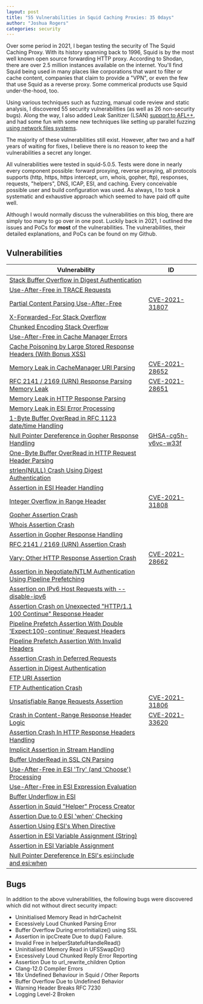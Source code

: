 ```yaml
---
layout: post
title: "55 Vulnerabilities in Squid Caching Proxies: 35 0days"
author: "Joshua Rogers"
categories: security
---
```

Over some period in 2021, I began testing the security of The Squid Caching Proxy. With its history spanning back to 1996, Squid is by the most well known open source forwarding HTTP proxy. According to Shodan, there are over 2.5 million instances available on the internet. You'll find Squid being used in many places like corporations that want to filter or cache content, companies that claim to provide a "VPN", or even the few that use Squid as a reverse proxy. Some commerical products use Squid under-the-hood, too.

Using various techniques such as fuzzing, manual code review and static analysis, I discovered 55 security vulnerabilities (as well as 26 non-security bugs). Along the way, I also added Leak Sanitizer (LSAN) [support to AFL++](https://github.com/AFLplusplus/AFLplusplus/pull/855), and had some fun with some new techniques like setting up parallel fuzzing [using network files systems](https://joshua.hu/fuzzing-multiple-servers-parallel-aflplusplus-nfs).

The majority of these vulnerabilities still exist. However, after two and a half years of waiting for fixes, I believe there is no reason to keep the vulnerabilities a secret any longer.

All vulnerabilities were tested in squid-5.0.5. Tests were done in nearly every component possible: forward proxying, reverse proxying, all protocols supports (http, https, https intercept, urn, whois, gopher, ftp), responses, requests, "helpers", DNS, ICAP, ESI, and caching. Every conceivable possible user and build configuration was used. As always, I to took a systematic and exhaustive approach which seemed to have paid off quite well.

Although I would normally discuss the vulnerabilities on this blog, there are simply too many to go over in one post. Luckily back in 2021, I outlined the issues and PoCs for __most__ of the vulnerabilities. The vulnerabilities, their detailed explanations, and PoCs can be found on my Github.

## Vulnerabilities

|  Vulnerability| ID |
|--|--|
| [Stack Buffer Overflow in Digest Authentication](https://megamansec.github.io/Squid-Security-Audit/digest-overflow.md)| |
| [Use-After-Free in TRACE Requests](https://megamansec.github.io/Squid-Security-Audit/trace-uaf.md)| |
| [Partial Content Parsing Use-After-Free](https://megamansec.github.io/Squid-Security-Audit/range-uaf.md)|[CVE-2021-31807](https://cve.mitre.org/cgi-bin/cvename.cgi?name=CVE-2021-31807) |
| [X-Forwarded-For Stack Overflow](https://megamansec.github.io/Squid-Security-Audit/xff-stackoverflow.md)| |
| [Chunked Encoding Stack Overflow](https://megamansec.github.io/Squid-Security-Audit/chunked-stackoverflow.md)| |
| [Use-After-Free in Cache Manager Errors](https://megamansec.github.io/Squid-Security-Audit/cache-uaf.md)| |
| [Cache Poisoning by Large Stored Response Headers (With Bonus XSS)](https://megamansec.github.io/Squid-Security-Audit/cache-headers.md)| |
| [Memory Leak in CacheManager URI Parsing](https://megamansec.github.io/Squid-Security-Audit/cachemanager-memleak.md)|[CVE-2021-28652](https://cve.mitre.org/cgi-bin/cvename.cgi?name=CVE-2021-28652) |
| [RFC 2141 / 2169 (URN) Response Parsing Memory Leak](https://megamansec.github.io/Squid-Security-Audit/urn-memleak.md)| [CVE-2021-28651](https://cve.mitre.org/cgi-bin/cvename.cgi?name=CVE-2021-28651)|
| [Memory Leak in HTTP Response Parsing](https://megamansec.github.io/Squid-Security-Audit/response-memleaks.md)| |
| [Memory Leak in ESI Error Processing](https://megamansec.github.io/Squid-Security-Audit/esi-memleak.md)| |
| [1-Byte Buffer OverRead in RFC 1123 date/time Handling](https://megamansec.github.io/Squid-Security-Audit/datetime-overflow.md)| |
| [Null Pointer Dereference in Gopher Response Handling](https://megamansec.github.io/Squid-Security-Audit/gopher-nullpointer.md)| [GHSA-cg5h-v6vc-w33f](https://github.com/squid-cache/squid/security/advisories/GHSA-cg5h-v6vc-w33f) |
| [One-Byte Buffer OverRead  in HTTP Request Header Parsing](https://megamansec.github.io/Squid-Security-Audit/garbage-overflow.md)| |
| [strlen(NULL) Crash Using Digest Authentication](https://megamansec.github.io/Squid-Security-Audit/digest-strlen-null.md)| |
| [Assertion in ESI Header Handling](https://megamansec.github.io/Squid-Security-Audit/esi-assert-header.md)| |
| [Integer Overflow in Range Header](https://megamansec.github.io/Squid-Security-Audit/range-assert-int.md)|[CVE-2021-31808](https://cve.mitre.org/cgi-bin/cvename.cgi?name=CVE-2021-31808) |
| [Gopher Assertion Crash](https://megamansec.github.io/Squid-Security-Audit/gopher-assert-entry.md)| |
| [Whois Assertion Crash](https://megamansec.github.io/Squid-Security-Audit/whois-assert-entry.md)| |
| [Assertion in Gopher Response Handling](https://megamansec.github.io/Squid-Security-Audit/gopher-assert.md)| |
| [RFC 2141 / 2169 (URN) Assertion Crash](https://megamansec.github.io/Squid-Security-Audit/urn-assert.md)| |
| [Vary: Other HTTP Response Assertion Crash](https://megamansec.github.io/Squid-Security-Audit/vary-other-assert.md)|[CVE-2021-28662](https://cve.mitre.org/cgi-bin/cvename.cgi?name=CVE-2021-28662) |
| [Assertion in Negotiate/NTLM Authentication Using Pipeline Prefetching](https://megamansec.github.io/Squid-Security-Audit/ntlm-negotiate-assert.md)| |
| [Assertion on IPv6 Host Requests with --disable-ipv6](https://megamansec.github.io/Squid-Security-Audit/ipv6-assert.md)| |
| [Assertion Crash on Unexpected "HTTP/1.1 100 Continue" Response Header](https://megamansec.github.io/Squid-Security-Audit/100-continue-entry-assert.md)| |
| [Pipeline Prefetch Assertion With Double 'Expect:100-continue' Request Headers](https://megamansec.github.io/Squid-Security-Audit/expect-100-assert.md)| |
| [Pipeline Prefetch Assertion With Invalid Headers](https://megamansec.github.io/Squid-Security-Audit/expect-100-invalid-headers-assert.md)| |
| [Assertion Crash in Deferred Requests](https://megamansec.github.io/Squid-Security-Audit/defer-assert.md)| |
| [Assertion in Digest Authentication](https://megamansec.github.io/Squid-Security-Audit/digest-assert.md)| |
| [FTP URI Assertion](https://megamansec.github.io/Squid-Security-Audit/ftp-assert.md)| |
| [FTP Authentication Crash](https://megamansec.github.io/Squid-Security-Audit/ftp-fatal.md)| |
| [Unsatisfiable Range Requests Assertion](https://megamansec.github.io/Squid-Security-Audit/range-assert.md)|[CVE-2021-31806](https://cve.mitre.org/cgi-bin/cvename.cgi?name=CVE-2021-31806) |
| [Crash in Content-Range Response Header Logic](https://megamansec.github.io/Squid-Security-Audit/range-fatal.md)|[CVE-2021-33620](https://cve.mitre.org/cgi-bin/cvename.cgi?name=CVE-2021-33620) |
| [Assertion Crash In HTTP Response Headers Handling](https://megamansec.github.io/Squid-Security-Audit/response-assertion.md)| |
| [Implicit Assertion in Stream Handling](https://megamansec.github.io/Squid-Security-Audit/stream-assert.md)| |
| [Buffer UnderRead in SSL CN Parsing](https://megamansec.github.io/Squid-Security-Audit/ssl-bufferunderread.md)| |
| [Use-After-Free in ESI 'Try' (and 'Choose') Processing ](https://megamansec.github.io/Squid-Security-Audit/esi-uaf-crash.md)| |
| [Use-After-Free in ESI Expression Evaluation ](https://megamansec.github.io/Squid-Security-Audit/esi-uaf.md)| |
| [Buffer Underflow in ESI ](https://megamansec.github.io/Squid-Security-Audit/esi-underflow.md)| |
| [Assertion in Squid "Helper" Process Creator](https://megamansec.github.io/Squid-Security-Audit/ipc-assert.md)| |
| [Assertion Due to 0 ESI 'when' Checking ](https://megamansec.github.io/Squid-Security-Audit/esi-when-assert-0.md)| |
| [Assertion Using ESI's When Directive ](https://megamansec.github.io/Squid-Security-Audit/esi-when-assert-1.md)| |
| [Assertion in ESI Variable Assignment (String)](https://megamansec.github.io/Squid-Security-Audit/esi-assignassert-2.md)| |
| [Assertion in ESI Variable Assignment](https://megamansec.github.io/Squid-Security-Audit/esi-assignassert.md)| |
| [Null Pointer Dereference In ESI's esi:include and esi:when ](https://megamansec.github.io/Squid-Security-Audit/esi-nullpointer.md)| |

## Bugs

In addition to the above vulnerabilities, the following bugs were discovered which did not without direct security impact:

- Uninitialised Memory Read in hdrCacheInit
- Excessively Loud Chunked Parsing Error
- Buffer Overflow During errorInitialize() using SSL
- Assertion in ipcCreate Due to dup() Failure.
- Invalid Free in helperStatefulHandleRead()
- Uninitialised Memory Read in UFSSwapDir()
- Excessively Loud Chunked Reply Error Reporting
- Assertion Due to url_rewrite_children Option
- Clang-12.0 Compiler Errors
- 18x Undefined Behaviour in Squid / Other Reports
- Buffer Overflow Due to Undefined Behavior
- Warning Header Breaks RFC 7230
- Logging Level-2 Broken

